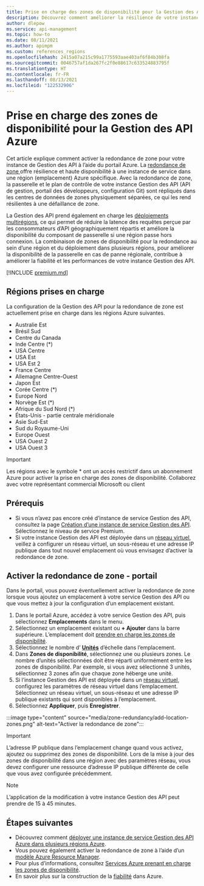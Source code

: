 ```yaml
---
title: Prise en charge des zones de disponibilité pour la Gestion des API Azure
description: Découvrez comment améliorer la résilience de votre instance de service Gestion des API Azure dans une région en activant la redondance de zone.
author: dlepow
ms.service: api-management
ms.topic: how-to
ms.date: 08/11/2021
ms.author: apimpm
ms.custom: references_regions
ms.openlocfilehash: 2415a07a215c99a1775593aae403af6f84b308fa
ms.sourcegitcommit: 0046757af1da267fc2f0e88617c633524883795f
ms.translationtype: HT
ms.contentlocale: fr-FR
ms.lasthandoff: 08/13/2021
ms.locfileid: "122532906"
---
```

# <a name="availability-zone-support-for-azure-api-management"></a>Prise en charge des zones de disponibilité pour la Gestion des API Azure 

Cet article explique comment activer la redondance de zone pour votre instance de Gestion des API à l’aide du portail Azure. La [redondance de zone ](../availability-zones/az-overview.md#availability-zones) offre résilience et haute disponibilité à une instance de service dans une région (emplacement) Azure spécifique. Avec la redondance de zone, la passerelle et le plan de contrôle de votre instance Gestion des API (API de gestion, portail des développeurs, configuration Git) sont répliqués dans les centres de données de zones physiquement séparées, ce qui les rend résilientes à une défaillance de zone. 

La Gestion des API prend également en charge les [déploiements multirégions](api-management-howto-deploy-multi-region.md), ce qui permet de réduire la latence des requêtes perçue par les consommateurs d’API géographiquement répartis et améliore la disponibilité du composant de passerelle si une région passe hors connexion. La combinaison de zones de disponibilité pour la redondance au sein d’une région et du déploiement dans plusieurs régions, pour améliorer la disponibilité de la passerelle en cas de panne régionale, contribue à améliorer la fiabilité et les performances de votre instance Gestion des API.

[!INCLUDE [premium.md](../../includes/api-management-availability-premium.md)]

## <a name="supported-regions"></a>Régions prises en charge

La configuration de la Gestion des API pour la redondance de zone est actuellement prise en charge dans les régions Azure suivantes.

* Australie Est
* Brésil Sud
* Centre du Canada
* Inde Centre (*)
* USA Centre
* USA Est
* USA Est 2
* France Centre
* Allemagne Centre-Ouest
* Japon Est
* Corée Centre (*)
* Europe Nord
* Norvège Est (*)
* Afrique du Sud Nord (*)
* États-Unis - partie centrale méridionale
* Asie Sud-Est
* Sud du Royaume-Uni
* Europe Ouest
* USA Ouest 2
* USA Ouest 3

> [!IMPORTANT]
> Les régions avec le symbole * ont un accès restrictif dans un abonnement Azure pour activer la prise en charge des zones de disponibilité. Collaborez avec votre représentant commercial Microsoft ou client

## <a name="prerequisites"></a>Prérequis

* Si vous n’avez pas encore créé d’instance de service Gestion des API, consultez la page [Création d’une instance de service Gestion des API](get-started-create-service-instance.md). Sélectionnez le niveau de service Premium.
* Si votre instance Gestion des API est déployée dans un [réseau virtuel](api-management-using-with-vnet.md), veillez à configurer un réseau virtuel, un sous-réseau et une adresse IP publique dans tout nouvel emplacement où vous envisagez d’activer la redondance de zone.

## <a name="enable-zone-redundancy---portal"></a>Activer la redondance de zone - portail

Dans le portail, vous pouvez éventuellement activer la redondance de zone lorsque vous ajoutez un emplacement à votre service Gestion des API ou que vous mettez à jour la configuration d’un emplacement existant.

1. Dans le portail Azure, accédez à votre service Gestion des API, puis sélectionnez **Emplacements** dans le menu.
1. Sélectionnez un emplacement existant ou **+ Ajouter** dans la barre supérieure. L’emplacement doit [prendre en charge les zones de disponibilité](#supported-regions).
1. Sélectionnez le nombre d’ **[Unités](upgrade-and-scale.md)** d’échelle dans l’emplacement.
1. Dans **Zones de disponibilité**, sélectionnez une ou plusieurs zones. Le nombre d’unités sélectionnées doit être réparti uniformément entre les zones de disponibilité. Par exemple, si vous avez sélectionné 3 unités, sélectionnez 3 zones afin que chaque zone héberge une unité.
1. Si l’instance Gestion des API est déployée dans un [réseau virtuel](api-management-using-with-vnet.md), configurez les paramètres de réseau virtuel dans l’emplacement. Sélectionnez un réseau virtuel, un sous-réseau et une adresse IP publique existants qui sont disponibles à l’emplacement.
1. Sélectionnez **Appliquer**, puis **Enregistrer**.

:::image type="content" source="media/zone-redundancy/add-location-zones.png" alt-text="Activer la redondance de zone":::

> [!IMPORTANT]
> L’adresse IP publique dans l’emplacement change quand vous activez, ajoutez ou supprimez des zones de disponibilité. Lors de la mise à jour des zones de disponibilité dans une région avec des paramètres réseau, vous devez configurer une ressource d’adresse IP publique différente de celle que vous avez configurée précédemment.

> [!NOTE]
> L’application de la modification à votre instance Gestion des API peut prendre de 15 à 45 minutes.

## <a name="next-steps"></a>Étapes suivantes

* Découvrez comment [déployer une instance de service Gestion des API Azure dans plusieurs régions Azure](api-management-howto-deploy-multi-region.md).
* Vous pouvez également activer la redondance de zone à l’aide d’un [modèle Azure Resource Manager](https://github.com/Azure/azure-quickstart-templates/tree/master/quickstarts/microsoft.apimanagement/api-management-simple-zones).
* Pour plus d’informations, consultez [Services Azure prenant en charge les zones de disponibilité](../availability-zones/az-region.md).
* En savoir plus sur la construction de la [fiabilité](/azure/architecture/framework/resiliency/app-design) dans Azure.